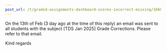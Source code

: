 ```yaml
---
post_url: /t/graded-assignments-dashboard-scores-incorrect-missing/166816/19
---
```

On the 13th of Feb (3 day ago at the time of this reply) an email was sent to all students with the subject [TDS Jan 2025] Grade Corrections. Please refer to that email.

Kind regards